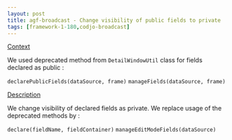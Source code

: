 ```yaml
---
layout: post
title: agf-broadcast - Change visibility of public fields to private
tags: [framework-1-180,codjo-broadcast]
---
```

<u>Context</u>

We used deprecated method from ```DetailWindowUtil``` class for fields declared as public :

```declarePublicFields(dataSource, frame)```
```manageFields(dataSource, frame)```

<u>Description</u>

We change visibility of declared fields as private. We replace usage of the deprecated methods by :

```declare(fieldName, fieldContainer)```
```manageEditModeFields(dataSource)```